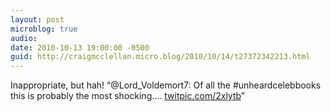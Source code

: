 ```yaml
---
layout: post
microblog: true
audio: 
date: 2010-10-13 19:00:00 -0500
guid: http://craigmcclellan.micro.blog/2010/10/14/t27372342213.html
---
```

Inappropriate, but hah! “@Lord_Voldemort7: Of all the #unheardcelebbooks this is probably the most shocking.... [twitpic.com/2xlytb](http://twitpic.com/2xlytb)”
